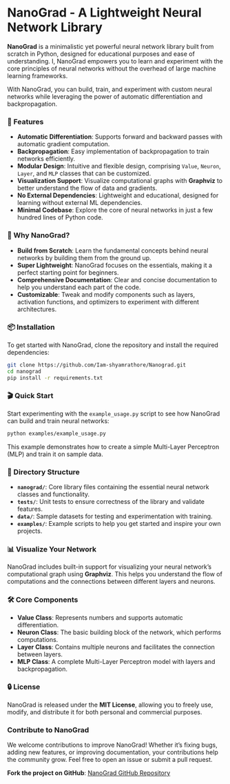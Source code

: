 
# NanoGrad - A Lightweight Neural Network Library

**NanoGrad** is a minimalistic yet powerful neural network library built from scratch in Python, designed for educational purposes and ease of understanding. I, NanoGrad empowers you to learn and experiment with the core principles of neural networks without the overhead of large machine learning frameworks.

With NanoGrad, you can build, train, and experiment with custom neural networks while leveraging the power of automatic differentiation and backpropagation. 

### 🚀 Features
- **Automatic Differentiation**: Supports forward and backward passes with automatic gradient computation.
- **Backpropagation**: Easy implementation of backpropagation to train networks efficiently.
- **Modular Design**: Intuitive and flexible design, comprising `Value`, `Neuron`, `Layer`, and `MLP` classes that can be customized.
- **Visualization Support**: Visualize computational graphs with **Graphviz** to better understand the flow of data and gradients.
- **No External Dependencies**: Lightweight and educational, designed for learning without external ML dependencies.
- **Minimal Codebase**: Explore the core of neural networks in just a few hundred lines of Python code.

### 🌟 Why NanoGrad?
- **Build from Scratch**: Learn the fundamental concepts behind neural networks by building them from the ground up.
- **Super Lightweight**: NanoGrad focuses on the essentials, making it a perfect starting point for beginners.
- **Comprehensive Documentation**: Clear and concise documentation to help you understand each part of the code.
- **Customizable**: Tweak and modify components such as layers, activation functions, and optimizers to experiment with different architectures.

### 📦 Installation
To get started with NanoGrad, clone the repository and install the required dependencies:

```bash
git clone https://github.com/Iam-shyamrathore/Nanograd.git
cd nanograd
pip install -r requirements.txt
```

### 🎬 Quick Start

Start experimenting with the `example_usage.py` script to see how NanoGrad can build and train neural networks:

```bash
python examples/example_usage.py
```

This example demonstrates how to create a simple Multi-Layer Perceptron (MLP) and train it on sample data.

### 🔧 Directory Structure
- **`nanograd/`**: Core library files containing the essential neural network classes and functionality.
- **`tests/`**: Unit tests to ensure correctness of the library and validate features.
- **`data/`**: Sample datasets for testing and experimentation with training.
- **`examples/`**: Example scripts to help you get started and inspire your own projects.

### 📊 Visualize Your Network
NanoGrad includes built-in support for visualizing your neural network’s computational graph using **Graphviz**. This helps you understand the flow of computations and the connections between different layers and neurons.

### 🛠 Core Components
- **Value Class**: Represents numbers and supports automatic differentiation.
- **Neuron Class**: The basic building block of the network, which performs computations.
- **Layer Class**: Contains multiple neurons and facilitates the connection between layers.
- **MLP Class**: A complete Multi-Layer Perceptron model with layers and backpropagation.

### 🔒 License
NanoGrad is released under the **MIT License**, allowing you to freely use, modify, and distribute it for both personal and commercial purposes.

### **Contribute to NanoGrad**
We welcome contributions to improve NanoGrad! Whether it’s fixing bugs, adding new features, or improving documentation, your contributions help the community grow. Feel free to open an issue or submit a pull request.

**Fork the project on GitHub**: [NanoGrad GitHub Repository](https://github.com/yourusername/nanograd)
